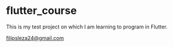 # flutter_course

This is my test project on which I am learning to program in Flutter.

[filipsleza24@gmail.com](mailto:filipsleza24@gmail.com)
